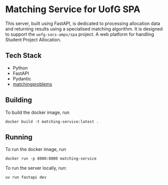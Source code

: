 # Matching Service for UofG SPA

This server, built using FastAPI, is dedicated to processing allocation data and returning results using a specialised matching algorithm. It is designed to support the `uofg-socs-amps/spa` project. A web platform for handling Student Project Allocation.


## Tech Stack
- Python
- FastAPI
- Pydantic
- [matchingproblems](https://github.com/fmcooper/matchingproblems)

## Building

To build the docker image, run

    docker build -t matching-service:latest .

## Running

To run the docker image, run

    docker run -p 8000:8000 matching-service

To run the server locally, run:

    uv run fastapi dev

